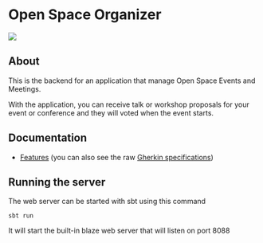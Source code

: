 # Open Space Organizer
[![](https://travis-ci.org/oso-event/backend.svg?branch=master)](https://travis-ci.org/oso-event/backend)


## About

This is the backend for an application that manage Open Space Events and Meetings.  

With the application, you can receive talk or workshop proposals for your event or conference and they will voted when the event starts.

## Documentation

* [Features](docs/features) (you can also see the raw [Gherkin specifications](src/test/resources/features))


## Running the server

The web server can be started with sbt using this command

```
sbt run
```

It will start the built-in blaze web server that will listen on port 8088


